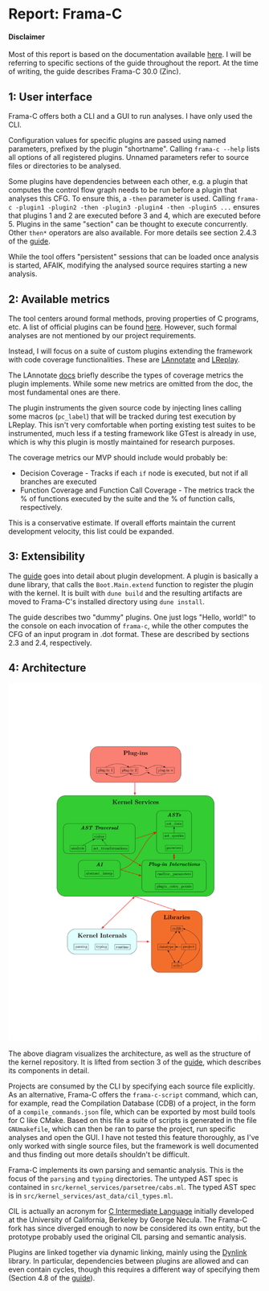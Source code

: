 # Report: Frama-C

#### Disclaimer

Most of this report is based on the documentation available [here](https://www.frama-c.com/download/frama-c-plugin-development-guide.pdf). I will be referring to specific sections of the guide throughout the report. At the time of writing, the guide describes Frama-C 30.0 (Zinc).

## 1: User interface

Frama-C offers both a CLI and a GUI to run analyses. I have only used the CLI.

Configuration values for specific plugins are passed using named parameters, prefixed by the plugin "shortname". Calling `frama-c --help` lists all options of all registered plugins. Unnamed parameters refer to source files or directories to be analysed.

Some plugins have dependencies between each other, e.g. a plugin that computes the control flow graph needs to be run before a plugin that analyses this CFG. To ensure this, a `-then` parameter is used. Calling `frama-c -plugin1 -plugin2 -then -plugin3 -plugin4 -then -plugin5 ...` ensures that plugins 1 and 2 are executed before 3 and 4, which are executed before 5. Plugins in the same "section" can be thought to execute concurrently. Other `then*` operators are also available. For more details see section 2.4.3 of the [guide](#disclaimer).

While the tool offers "persistent" sessions that can be loaded once analysis is started, AFAIK, modifying the analysed source requires starting a new analysis.

## 2: Available metrics

The tool centers around formal methods, proving properties of C programs, etc.
A list of official plugins can be found [here](https://frama-c.com/html/kernel-plugin.html). However, such formal analyses are not mentioned by our project requirements.

Instead, I will focus on a suite of custom plugins extending the framework with code coverage functionalities. These are [LAnnotate](https://git.frama-c.com/pub/ltest/lannotate) and [LReplay](https://git.frama-c.com/pub/ltest/lreplay).

The LAnnotate [docs](https://git.frama-c.com/pub/ltest/lannotate/-/blob/master/doc/criteria.markdown?ref_type=heads) briefly describe the types of coverage metrics the plugin implements. While some new metrics are omitted from the doc, the most fundamental ones are there.

The plugin instruments the given source code by injecting lines calling some macros (`pc_label`) that will be tracked during test execution by LReplay. This isn't very comfortable when porting existing test suites to be instrumented, much less if a testing framework like GTest is already in use, which is why this plugin is mostly maintained for research purposes.

The coverage metrics our MVP should include would probably be:

- Decision Coverage - Tracks if each `if` node is executed, but not if all branches are executed
- Function Coverage and Function Call Coverage - The metrics track the % of functions executed by the suite and the % of function calls, respectively.

This is a conservative estimate. If overall efforts maintain the current development velocity, this list could be expanded.

## 3: Extensibility

The [guide](#disclaimer) goes into detail about plugin development. A plugin is basically a dune library, that calls the `Boot.Main.extend` function to register the plugin with the kernel. It is built with `dune build` and the resulting artifacts are moved to Frama-C's installed directory using `dune install`.

The guide describes two "dummy" plugins. One just logs "Hello, world!" to the console on each invocation of `frama-c`, while the other computes the CFG of an input program in .dot format. These are described by sections 2.3 and 2.4, respectively.

## 4: Architecture

![Frama-C architecture diagram](frama-c-plugin-development-guide.svg)

The above diagram visualizes the architecture, as well as the structure of the kernel repository. It is lifted from section 3 of the [guide](#disclaimer), which describes its components in detail.

Projects are consumed by the CLI by specifying each source file explicitly. As an alternative, Frama-C offers the `frama-c-script` command, which can, for example, read the Compilation Database (CDB) of a project, in the form of a `compile_commands.json` file, which can be exported by most build tools for C like CMake. Based on this file a suite of scripts is generated in the file `GNUmakefile`, which can then be ran to parse the project, run specific analyses and open the GUI. I have not tested this feature thoroughly, as I've only worked with single source files, but the framework is well documented and thus finding out more details shouldn't be difficult.

Frama-C implements its own parsing and semantic analysis. This is the focus of the `parsing` and `typing` directories. The untyped AST spec is contained in `src/kernel_services/parsetree/cabs.ml`. The typed AST spec is in `src/kernel_services/ast_data/cil_types.ml`.

CIL is actually an acronym for [C Intermediate Language](https://en.wikipedia.org/wiki/George_Necula#C_Intermediate_Language) initially developed at the University of California, Berkeley by George Necula. The Frama-C fork has since diverged enough to now be considered its own entity, but the prototype probably used the original CIL parsing and semantic analysis.

Plugins are linked together via dynamic linking, mainly using the [Dynlink](https://ocaml.org/manual/5.3/libdynlink.html) library. In particular, dependencies between plugins are allowed and can even contain cycles, though this requires a different way of specifying them (Section 4.8 of the [guide](#disclaimer)).

